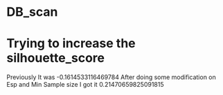 # DB_scan

# Trying to increase the silhouette_score
Previously It was -0.1614533116469784
After doing some modification on Esp and Min Sample size I got it 0.21470659825091815
